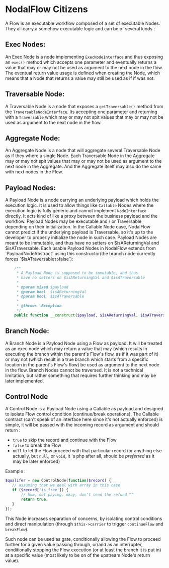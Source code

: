 # NodalFlow Citizens

A Flow is an executable workflow composed of a set of executable Nodes. They all carry a somehow executable logic and can be of several kinds :

## Exec Nodes:

An Exec Node is a node implementing `ExecNodeInterface` and thus exposing an `exec()` method which accepts one parameter and eventually returns a value that may or may not be used as argument to the next node in the flow. The eventual return value usage is defined when creating the Node, which means that a Node that returns a value may still be used as if if was not.

## Traversable Node:

A Traversable Node is a node that exposes a `getTraversable()` method from the `TraversableNodeInterface`. Its accepting one parameter and returning with a `Traversable` which may or may not spit values that may or may not be used as argument to the next node in the flow.

## Aggregate Node:

An Aggregate Node is a node that will aggregate several Traversable Node as if they where a single Node. Each Traversable Node in the Aggregate may or may not spit values that may or may not be used as argument to the next node in the Aggregate. And the Aggregate itself may also do the same with next nodes in the Flow.

## Payload Nodes:

A Payload Node is a node carrying an underlying payload which holds the execution logic. It is used to allow things like `Callable` Nodes where the execution logic is fully generic and cannot implement `NodeInterface` directly. It acts kind of like a proxy between the business payload and the workflow. Payload Nodes may be executable and / or Traversable depending on their initialization. In the Callable Node case, NodalFlow cannot predict if the underlying payload is Traversable, so it's up to the developer to properly initialize the node in such case.
Payload Nodes are meant to be immutable, and thus have no setters on $isAReturningVal and $isATraversable. Each usable Payload Nodes in NodalFlow extends from `PayloadNodeAbstract` using this constructor(the branch node currently forces `$isATraversable` to `false`):

```php
    /**
     * A Payload Node is supposed to be immutable, and thus
     * have no setters on $isAReturningVal and $isATraversable
     *
     * @param mixed $payload
     * @param bool  $isAReturningVal
     * @param bool  $isATraversable
     *
     * @throws \Exception
     */
    public function __construct($payload, $isAReturningVal, $isATraversable = false);
```

## Branch Node:

A Branch Node is a Payload Node using a Flow as payload. It will be treated as an exec node which may return a value that may (which results in executing the branch within the parent's Flow's flow, as if it was part of it) or may not (which result in a true branch which starts from a specific location in the parent's Flow's flow) be used as argument to the next node in the flow.
Branch Nodes cannot be traversed. It is not a technical limitation, but rather something that requires further thinking and may be later implemented.

## Control Node

A Control Node is a Payload Node using a Callable as payload and designed to isolate Flow control condition (continue/break operations). The Callable contract (can't speak of an interface here since it's not actually enforced) is simple, it will be passed with the incoming record as argument and should return :

- `true` to skip the record and continue with the Flow
- `false` to break the Flow
- `null` to let the Flow proceed with that particular record (or anything else actually, but `null`, or `void`, it 's php after all, should be _preferred_ as it may be later enforced)
 
 Example :
 ```php
 $qualifer = new ControlNode(function($record) {
    // assuming that we deal with array in this case
    if ($record['is_free']) {
        // hum, not paying, okay, don't send the refund ^^
        return true;
    }
 });
 ```
This Node increases separation of concerns, by isolating control conditions and direct manipulation (through `$this->carrier` to trigger `continueFlow` and `breakFlow`). 

Such node can be used as gate, conditionally allowing the Flow to proceed further for a given value passing through, or/and as an interrupter, conditionally stopping the Flow execution (or at least the branch it is put in) at a specific value (most likely to be on of the upstream Node's return value).
